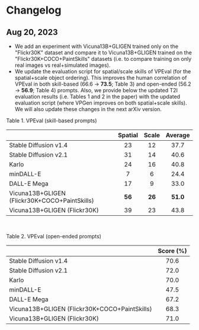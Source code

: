 # Changelog

## Aug 20, 2023

  - We add an experiment with Vicuna13B+GLIGEN trained only on the "Flickr30K" dataset and compare it to Vicuna13B+GLIGEN trained on the "Flickr30K+COCO+PaintSkills" datasets (i.e. to compare training on only real images vs real+simulated images).
  - We update the evaluation script for spatial/scale skills of VPEval (for the spatial+scale object ordering). This improves the human correlation of VPEval in both skill-based (66.6 -> **73.5**; Table 3) and open-ended (56.2 -> **56.9**; Table 4) prompts. Also, we provide below the updated T2I evaluation results (i.e. Tables 1 and 2 in the paper) with the updated evaluation script (where VPGen improves on both spatial+scale skills). We will also update these changes in the next arXiv version.

Table 1. VPEval (skill-based prompts)

|                                     | Spatial | Scale | Average |
|-------------------------------------|:-------:|:-----:|:-------:|
| Stable Diffusion v1.4               |    23   |   12  |   37.7  |
| Stable Diffusion v2.1               |    31   |   14  |   40.6  |
| Karlo                               |    24   |   16  |   40.8  |
| minDALL-E                           |    7    |   6   |   24.4  |
| DALL-E Mega                         |    17   |   9   |   33.0  |
| Vicuna13B+GLIGEN (Flickr30K+COCO+PaintSkills)  | **56**  |  **26** |  **51.0**  |
| Vicuna13B+GLIGEN (Flickr30K)           |    39   |   23  |   43.8  |

<br>

Table 2. VPEval (open-ended prompts)

|                                     | Score (%) |
|-------------------------------------|:---------:|
| Stable Diffusion v1.4               |    70.6   |
| Stable Diffusion v2.1               |    72.0   |
| Karlo                               |    70.0   |
| minDALL-E                           |    47.5   |
| DALL-E Mega                         |    67.2   |
| Vicuna13B+GLIGEN (Flickr30K+COCO+PaintSkills) | 68.3 |
| Vicuna13B+GLIGEN (Flickr30K)            |    71.0   |